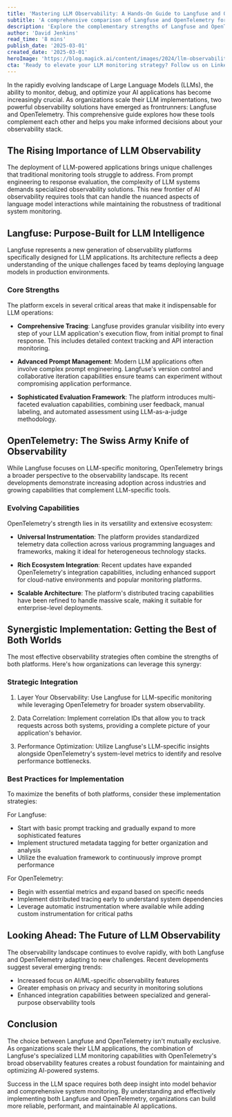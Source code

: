 ```yaml
---
title: 'Mastering LLM Observability: A Hands-On Guide to Langfuse and OpenTelemetry Comparison'
subtitle: 'A comprehensive comparison of Langfuse and OpenTelemetry for LLM monitoring'
description: 'Explore the complementary strengths of Langfuse and OpenTelemetry in LLM observability. Learn how these powerful tools work together to provide comprehensive monitoring and debugging capabilities for AI applications, from specialized LLM tracking to broad system observability.'
author: 'David Jenkins'
read_time: '8 mins'
publish_date: '2025-03-01'
created_date: '2025-03-01'
heroImage: 'https://blog.magick.ai/content/images/2024/llm-observability-hero.jpg'
cta: 'Ready to elevate your LLM monitoring strategy? Follow us on LinkedIn at MagickAI for regular updates on AI observability best practices and cutting-edge implementation techniques.'
---
```


In the rapidly evolving landscape of Large Language Models (LLMs), the ability to monitor, debug, and optimize your AI applications has become increasingly crucial. As organizations scale their LLM implementations, two powerful observability solutions have emerged as frontrunners: Langfuse and OpenTelemetry. This comprehensive guide explores how these tools complement each other and helps you make informed decisions about your observability stack.

## The Rising Importance of LLM Observability

The deployment of LLM-powered applications brings unique challenges that traditional monitoring tools struggle to address. From prompt engineering to response evaluation, the complexity of LLM systems demands specialized observability solutions. This new frontier of AI observability requires tools that can handle the nuanced aspects of language model interactions while maintaining the robustness of traditional system monitoring.

## Langfuse: Purpose-Built for LLM Intelligence

Langfuse represents a new generation of observability platforms specifically designed for LLM applications. Its architecture reflects a deep understanding of the unique challenges faced by teams deploying language models in production environments.

### Core Strengths

The platform excels in several critical areas that make it indispensable for LLM operations:

- **Comprehensive Tracing**: Langfuse provides granular visibility into every step of your LLM application's execution flow, from initial prompt to final response. This includes detailed context tracking and API interaction monitoring.

- **Advanced Prompt Management**: Modern LLM applications often involve complex prompt engineering. Langfuse's version control and collaborative iteration capabilities ensure teams can experiment without compromising application performance.

- **Sophisticated Evaluation Framework**: The platform introduces multi-faceted evaluation capabilities, combining user feedback, manual labeling, and automated assessment using LLM-as-a-judge methodology.

## OpenTelemetry: The Swiss Army Knife of Observability

While Langfuse focuses on LLM-specific monitoring, OpenTelemetry brings a broader perspective to the observability landscape. Its recent developments demonstrate increasing adoption across industries and growing capabilities that complement LLM-specific tools.

### Evolving Capabilities

OpenTelemetry's strength lies in its versatility and extensive ecosystem:

- **Universal Instrumentation**: The platform provides standardized telemetry data collection across various programming languages and frameworks, making it ideal for heterogeneous technology stacks.

- **Rich Ecosystem Integration**: Recent updates have expanded OpenTelemetry's integration capabilities, including enhanced support for cloud-native environments and popular monitoring platforms.

- **Scalable Architecture**: The platform's distributed tracing capabilities have been refined to handle massive scale, making it suitable for enterprise-level deployments.

## Synergistic Implementation: Getting the Best of Both Worlds

The most effective observability strategies often combine the strengths of both platforms. Here's how organizations can leverage this synergy:

### Strategic Integration

1. Layer Your Observability: Use Langfuse for LLM-specific monitoring while leveraging OpenTelemetry for broader system observability.

2. Data Correlation: Implement correlation IDs that allow you to track requests across both systems, providing a complete picture of your application's behavior.

3. Performance Optimization: Utilize Langfuse's LLM-specific insights alongside OpenTelemetry's system-level metrics to identify and resolve performance bottlenecks.

### Best Practices for Implementation

To maximize the benefits of both platforms, consider these implementation strategies:

For Langfuse:
- Start with basic prompt tracking and gradually expand to more sophisticated features
- Implement structured metadata tagging for better organization and analysis
- Utilize the evaluation framework to continuously improve prompt performance

For OpenTelemetry:
- Begin with essential metrics and expand based on specific needs
- Implement distributed tracing early to understand system dependencies
- Leverage automatic instrumentation where available while adding custom instrumentation for critical paths

## Looking Ahead: The Future of LLM Observability

The observability landscape continues to evolve rapidly, with both Langfuse and OpenTelemetry adapting to new challenges. Recent developments suggest several emerging trends:

- Increased focus on AI/ML-specific observability features
- Greater emphasis on privacy and security in monitoring solutions
- Enhanced integration capabilities between specialized and general-purpose observability tools

## Conclusion

The choice between Langfuse and OpenTelemetry isn't mutually exclusive. As organizations scale their LLM applications, the combination of Langfuse's specialized LLM monitoring capabilities with OpenTelemetry's broad observability features creates a robust foundation for maintaining and optimizing AI-powered systems.

Success in the LLM space requires both deep insight into model behavior and comprehensive system monitoring. By understanding and effectively implementing both Langfuse and OpenTelemetry, organizations can build more reliable, performant, and maintainable AI applications.